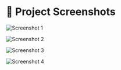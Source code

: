 # 📸 Project Screenshots

![Screenshot 1](https://raw.githubusercontent.com/Srinivasssaravanan/X-Twitter/main/s1.jpeg)

![Screenshot 2](https://raw.githubusercontent.com/Srinivasssaravanan/X-Twitter/main/s2.jpeg)

![Screenshot 3](https://raw.githubusercontent.com/Srinivasssaravanan/X-Twitter/main/s3.jpeg)

![Screenshot 4](https://raw.githubusercontent.com/Srinivasssaravanan/X-Twitter/main/s4.jpeg)
